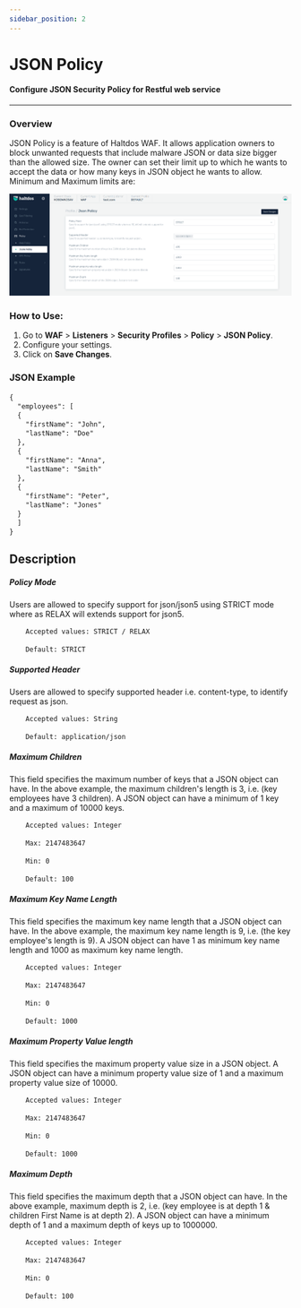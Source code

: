 ```yaml
---
sidebar_position: 2
---
```


# JSON Policy

#### Configure JSON Security Policy for Restful web service
---

### Overview

JSON Policy is a feature of Haltdos WAF. It allows application owners to block unwanted requests that include malware JSON or data size bigger than the allowed size. The owner can set their limit up to which he wants to accept the data or how many keys in JSON object he wants to allow. Minimum and Maximum limits are:

![JSON Policy](/img/waf/v7/docs/profile_jsonpolicy.png)

### How to Use:
1. Go to **WAF** > **Listeners** > **Security Profiles** > **Policy** > **JSON Policy**.
2. Configure your settings.
3. Click on **Save Changes**.

### JSON Example

```
{   
  "employees": [   
  {   
    "firstName": "John",   
    "lastName": "Doe"   
  },   
  {   
    "firstName": "Anna",   
    "lastName": "Smith"   
  },   
  {   
    "firstName": "Peter",   
    "lastName": "Jones"   
  }   
  ]   
}
```
  
  
## Description

##### **Policy Mode**
Users are allowed to specify support for json/json5 using STRICT mode where as RELAX will extends support for json5.

```
    Accepted values: STRICT / RELAX

    Default: STRICT  
```


##### **Supported Header**
Users are allowed to specify supported header i.e. content-type, to identify request as json.

```
    Accepted values: String

    Default: application/json  
```


##### **Maximum Children**
This field specifies the maximum number of keys that a JSON object can have.
In the above example, the maximum children's length is 3, i.e. (key employees have 3 children).
A JSON object can have a minimum of 1 key and a maximum of 10000 keys.

```
    Accepted values: Integer 

    Max: 2147483647

    Min: 0 

    Default: 100  
```


##### **Maximum Key Name Length**
This field specifies the maximum key name length that a JSON object can have. In the above example, the maximum key name length is 9, i.e. (the key employee's length is 9). A JSON object can have 1 as minimum key name length and 1000 as maximum key name length.

```
    Accepted values: Integer 

    Max: 2147483647

    Min: 0

    Default: 1000  
```


##### **Maximum Property Value length**
This field specifies the maximum property value size in a JSON object. A JSON object can have a minimum property value size of 1 and a maximum property value size of 10000.

```
    Accepted values: Integer 

    Max: 2147483647

    Min: 0

    Default: 1000  
```


##### **Maximum Depth**
This field specifies the maximum depth that a JSON object can have.
In the above example, maximum depth is 2, i.e. (key employee is at depth 1 & children First Name is at depth 2). A JSON object can have a minimum depth of 1 and a maximum depth of keys up to 1000000.

```
    Accepted values: Integer 

    Max: 2147483647

    Min: 0

    Default: 100
```

